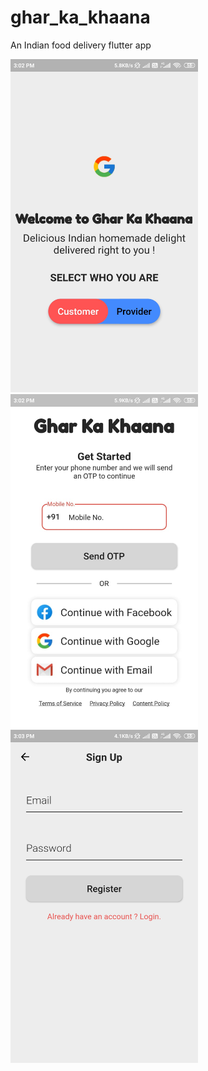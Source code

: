# ghar_ka_khaana

An Indian food delivery flutter app

<img src="app_images/Welcome%20Screen.jpeg" width=300>

<img src="app_images/MainLoginScreen.jpeg" width=300>

<img src="app_images/SignUpScreen.jpeg" width=300>
